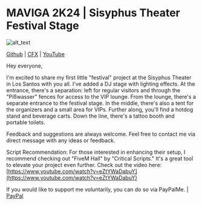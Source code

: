 # MAVIGA 2K24 | Sisyphus Theater Festival Stage               

<img alt="alt_text"  src="https://i.imgur.com/9omPYXk.png" />

[Github](https://github.com/MAVIGA2K24) | [CFX](https://forum.cfx.re/u/maviga2k24) | [YouTube](https://www.youtube.com/channel/UCR3MP8cMhS932P70I48AjsA)

Hey everyone,

I'm excited to share my first little "festival" project at the Sisyphus Theater in Los Santos with you all. I've added a DJ stage with lighting effects. At the entrance, there's a separation: left for regular visitors and through the "Pißwasser" fences for access to the VIP lounge. From the lounge, there's a separate entrance to the festival stage. In the middle, there's also a tent for the organizers and a small area for VIPs. Further along, you'll find a hotdog stand and beverage carts. Down the line, there's a tattoo booth and portable toilets.

Feedback and suggestions are always welcome. Feel free to contact me via direct message with any ideas or feedback.

Script Recommendation:
For those interested in enhancing their setup, I recommend checking out "FiveM Hall" by "Critical Scripts." It's a great tool to elevate your project even further. Check out the video here: [https://www.youtube.com/watch?v=eZtYWaDabuY](https://www.youtube.com/watch?v=eZtYWaDabuY)

If you would like to support me voluntarily, you can do so via PayPalMe. | [PayPal](https://www.paypal.com/paypalme/gordon1289)
